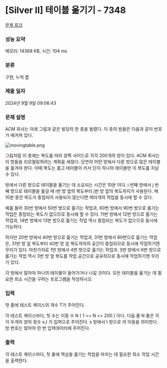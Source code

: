 # [Silver II] 테이블 옮기기 - 7348 

[문제 링크](https://www.acmicpc.net/problem/7348) 

### 성능 요약

메모리: 14368 KB, 시간: 104 ms

### 분류

구현, 누적 합

### 제출 일자

2024년 9월 9일 09:06:43

### 문제 설명

<p>ACM 회사는 아래 그림과 같은 빌딩의 한 층을 빌렸다. 이 층의 방들은 다음과 같이 번호가 매겨져 있다.</p>

<p><img alt="movingtable.png" src="https://upload.acmicpc.net/13c78610-a087-45db-b9b9-d158f9015ea9/-/preview/"></p>

<p>그림처럼 이 층에는 복도를 따라 양쪽 사이드로 각각 200개의 방이 있다. ACM 회사는 이 방들을 리모델링하려는 계획을 세웠다. 당연히 어떤 방에서 다른 방으로 많은 테이블을 옮겨야 한다. 이때 복도는 좁고 테이블이 커서 단지 하나의 테이블만 이 복도를 지날 수 있다.</p>

<p>방에서 다른 방으로 테이블을 옮기는 데 소요되는 시간은 10분 이다. i 번째 방에서 j 번째 방으로 테이블을 옮길 때 i번 방 앞의 복도부터 j번 방 앞의 복도까지가 사용된다. 매 10분 동안 복도가 중첩되어 사용되지 않는다면 여러개의 작업을 동시에 할 수 있다.</p>

<p>예를 들어 30번 방에서 50번 방으로 옮기는 작업과, 60번 방에서 90번 방으로 옮기는 작업은 중첩되는 복도가 없으므로 동시에 할 수 있다. 11번 방에서 12번 방으로 옮기는 작업과, 14번 방에서 13번 방으로 옮기는 작업 역시 중첩되는 복도가 없으므로 동시에 가능하다.</p>

<p>하지만 20번 방에서 40번 방으로 옮기는 작업과, 31번 방에서 80번으로 옮기는 작업은, 31번 방 앞 복도부터 40번 방 앞 복도까지의 공간이 중첩되므로 동시에 작업하기엔 무리가 있다. 마찬가지로 1번 방에서 4번 방으로 옮기는 작업과, 3번 방에서 6번 방으로 옮기는 작업 역시 3번 방 앞 복도를 작업 공간으로 공유하므로 동시에 작업하기엔 무리가 있다.</p>

<p>각 방에서 많아야 하나의 테이블이 들어가거나 나갈 것이다. 모든 테이블을 옮기는 데 필요한 최소 시간을 구하는 프로그램을 작성하시오</p>

### 입력 

 <p>첫 줄에 테스트 케이스의 개수 T가 주어진다.</p>

<p>각 테스트 케이스마다, 첫 수는 이동 수 N ( 1 <= N <= 200 ) 이다. 다음 줄 N 줄은 각 각 두개의 양의 정수 s,t 가 입력으로 주어진다. s 방에서 t 방으로 의 이동을 의미한다. 방 번호는 많아야 한 번 입력데이터에 주어진다.</p>

### 출력 

 <p>각 테스트 케이스마다, 첫 줄에 책상을 옮기는 작업을 마치는 데 필요한 최소 작업 시간을 출력한다.</p>

